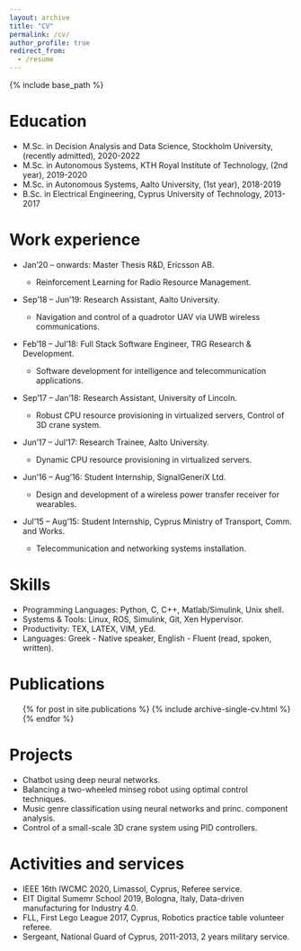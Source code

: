 ```yaml
---
layout: archive
title: "CV"
permalink: /cv/
author_profile: true
redirect_from:
  - /resume
---
```


{% include base_path %}

Education
======
* M.Sc. in Decision Analysis and Data Science, Stockholm University, (recently admitted), 2020-2022
* M.Sc. in Autonomous Systems, KTH Royal Institute of Technology, (2nd year), 2019-2020
* M.Sc. in Autonomous Systems, Aalto University, (1st year), 2018-2019
* B.Sc. in Electrical Engineering, Cyprus University of Technology, 2013-2017

Work experience
======
* Jan’20 – onwards: Master Thesis R&D, Ericsson AB.
  * Reinforcement Learning for Radio Resource Management.

* Sep’18 – Jun’19: Research Assistant, Aalto University.
  * Navigation and control of a quadrotor UAV via UWB wireless communications.

* Feb’18 – Jul’18: Full Stack Software Engineer, TRG Research & Development.
  * Software development for intelligence and telecommunication applications.

* Sep’17 – Jan’18: Research Assistant, University of Lincoln.
  * Robust CPU resource provisioning in virtualized servers, Control of 3D crane system.

* Jun’17 – Jul’17: Research Trainee, Aalto University.
  * Dynamic CPU resource provisioning in virtualized servers.

* Jun’16 – Aug’16: Student Internship, SignalGeneriX Ltd.
  * Design and development of a wireless power transfer receiver for wearables.

* Jul’15 – Aug’15: Student Internship, Cyprus Ministry of Transport, Comm. and Works.
  * Telecommunication and networking systems installation.
  
Skills
======
+ Programming Languages: Python, C, C++, Matlab/Simulink, Unix shell.
+ Systems & Tools: Linux, ROS, Simulink, Git, Xen Hypervisor.
+ Productivity: TEX, LATEX, VIM, yEd.
+ Languages: Greek - Native speaker, English - Fluent (read, spoken, written).

Publications
======
  <ul>{% for post in site.publications %}
    {% include archive-single-cv.html %}
  {% endfor %}</ul>
  
Projects
======
+ Chatbot using deep neural networks.
+ Balancing a two-wheeled minseg robot using optimal control techniques. 
+ Music genre classification using neural networks and princ. component analysis.
+ Control of a small-scale 3D crane system using PID controllers.
  
Activities and services
======
+ IEEE 16th IWCMC 2020, Limassol, Cyprus, Referee service.
+ EIT Digital Sumemr School 2019, Bologna, Italy, Data-driven manufacturing for Industry 4.0.
+ FLL, First Lego League 2017, Cyprus, Robotics practice table volunteer referee.
+ Sergeant, National Guard of Cyprus, 2011-2013, 2 years military service.
